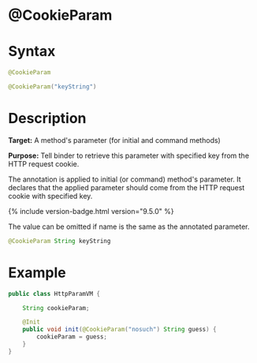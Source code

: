 # @CookieParam

Syntax
======

```java
@CookieParam

@CookieParam("keyString")
```

Description
===========

**Target:** A method's parameter (for initial and command methods)

**Purpose:** Tell binder to retrieve this parameter with specified key from the HTTP request cookie.

The annotation is applied to initial (or command) method's parameter. It declares that the applied parameter should come from the HTTP request cookie with specified key.

{% include version-badge.html version="9.5.0" %}

The value can be omitted if name is the same as the annotated parameter.
```java
@CookieParam String keyString
```

Example
=======

```java
public class HttpParamVM {

    String cookieParam;

    @Init
    public void init(@CookieParam("nosuch") String guess) {
        cookieParam = guess;
    }
}
```
